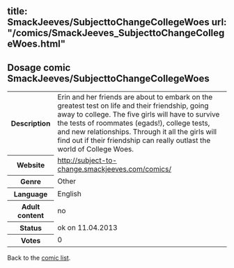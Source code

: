 title: SmackJeeves/SubjecttoChangeCollegeWoes
url: "/comics/SmackJeeves_SubjecttoChangeCollegeWoes.html"
---
Dosage comic SmackJeeves/SubjecttoChangeCollegeWoes
-----------------------------------------

<table class="comicinfo">
<tr>
<th>Description</th><td>Erin and her friends are about to embark on the greatest test on life and their friendship, going away to college. The five girls will have to survive the tests of roommates (egads!), college tests, and new relationships. Through it all the girls will find out if their friendship can really outlast the world of College Woes.</td>
</tr>
<tr>
<th>Website</th><td><a href="http://subject-to-change.smackjeeves.com/comics/">http://subject-to-change.smackjeeves.com/comics/</a></td>
</tr>
<tr>
<th>Genre</th><td>Other</td>
</tr>
<tr>
<th>Language</th><td>English</td>
</tr>
<tr>
<th>Adult content</th><td>no</td>
</tr>
<tr>
<th>Status</th><td>ok on 11.04.2013</td>
</tr>
<tr>
<th>Votes</th><td>0</div></td>
</tr>
</table>

Back to the [comic list](../comic-index.html).
